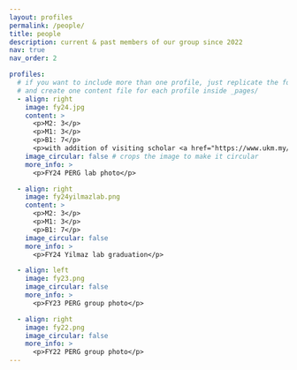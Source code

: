 ```yaml
---
layout: profiles
permalink: /people/
title: people
description: current & past members of our group since 2022
nav: true
nav_order: 2

profiles:
  # if you want to include more than one profile, just replicate the following block
  # and create one content file for each profile inside _pages/
  - align: right
    image: fy24.jpg
    content: >
      <p>M2: 3</p>
      <p>M1: 3</p>
      <p>B1: 7</p>
      <p>with addition of visiting scholar <a href="https://www.ukm.my/jkmp/wp-content/uploads/2021/08/MJG.pdf">Prof. Mariyam Ghazali</a> from <a href="https://www.ukm.my/portalukm/institute/">UKM</a>.
    image_circular: false # crops the image to make it circular
    more_info: >
      <p>FY24 PERG lab photo</p>

  - align: right
    image: fy24yilmazlab.png
    content: >
      <p>M2: 3</p>
      <p>M1: 3</p>
      <p>B1: 7</p>
    image_circular: false
    more_info: >
      <p>FY24 Yilmaz lab graduation</p>

  - align: left
    image: fy23.png
    image_circular: false
    more_info: >
      <p>FY23 PERG group photo</p>

  - align: right
    image: fy22.png
    image_circular: false
    more_info: >
      <p>FY22 PERG group photo</p>
---
```

